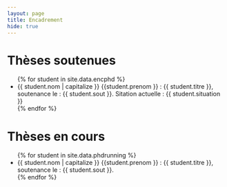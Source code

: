 ```yaml
---
layout: page
title: Encadrement
hide: true
---
```


# Thèses soutenues

<ul>
{% for student in site.data.encphd %}
<li>
  {{ student.nom | capitalize }} {{student.prenom }} : {{ student.titre }}, soutenance le : {{ student.sout }}. Sitation actuelle : {{ student.situation }}
</li>
{% endfor %}
</ul>

# Thèses en cours

<ul>
{% for student in site.data.phdrunning %}
<li>
  {{ student.nom | capitalize }} {{student.prenom }} : {{ student.titre }}, soutenance le : {{ student.sout }}.
</li>
{% endfor %}
</ul>
